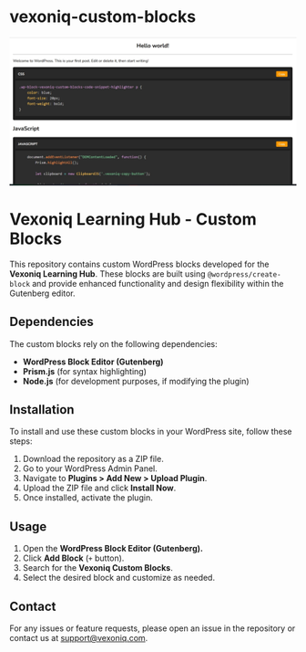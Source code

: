 # vexoniq-custom-blocks

![Alt text](screenshot.png)

# Vexoniq Learning Hub - Custom Blocks

This repository contains custom WordPress blocks developed for the **Vexoniq Learning Hub**. These blocks are built using `@wordpress/create-block` and provide enhanced functionality and design flexibility within the Gutenberg editor.

## Dependencies
The custom blocks rely on the following dependencies:
- **WordPress Block Editor (Gutenberg)**
- **Prism.js** (for syntax highlighting)
- **Node.js** (for development purposes, if modifying the plugin)

## Installation
To install and use these custom blocks in your WordPress site, follow these steps:

1. Download the repository as a ZIP file.
2. Go to your WordPress Admin Panel.
3. Navigate to **Plugins > Add New > Upload Plugin**.
4. Upload the ZIP file and click **Install Now**.
5. Once installed, activate the plugin.

## Usage
1. Open the **WordPress Block Editor (Gutenberg).**
2. Click **Add Block** (`+` button).
3. Search for the **Vexoniq Custom Blocks**.
4. Select the desired block and customize as needed.

## Contact
For any issues or feature requests, please open an issue in the repository or contact us at [support@vexoniq.com](mailto:support@vexoniq.com).

